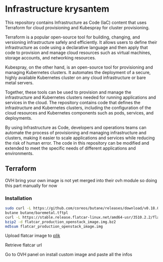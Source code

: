 # Infrastructure krysantem

This repository contains Infrastructure as Code (IaC) content that uses Terraform for cloud provisioning and Kubespray for cluster provisioning.

Terraform is a popular open-source tool for building, changing, and versioning infrastructure safely and efficiently. It allows users to define their infrastructure as code using a declarative language and then apply that code to provision and manage cloud resources such as virtual machines, storage accounts, and networking resources.

Kubespray, on the other hand, is an open-source tool for provisioning and managing Kubernetes clusters. It automates the deployment of a secure, highly available Kubernetes cluster on any cloud infrastructure or bare metal servers.

Together, these tools can be used to provision and manage the infrastructure and Kubernetes clusters needed for running applications and services in the cloud. The repository contains code that defines the infrastructure and Kubernetes clusters, including the configuration of the cloud resources and Kubernetes components such as pods, services, and deployments.

By using Infrastructure as Code, developers and operations teams can automate the process of provisioning and managing infrastructure and clusters, making it easier to scale applications and services while reducing the risk of human error. The code in this repository can be modified and extended to meet the specific needs of different applications and environments.

## Terraform

OVH bring your own image is not yet merged into their ovh module so doing this part manually for now

### Installation

```bash
sudo curl -L https://github.com/coreos/butane/releases/download/v0.18.0/butane-x86_64-unknown-linux-gnu -o /usr/local/bin/butane && sudo chmod +x /usr/local/bin/butane
butane butane/baremetal.tftpl
curl -L https://stable.release.flatcar-linux.net/amd64-usr/3510.2.2/flatcar_production_openstack_image.img.bz2 -o flatcar_production_openstack_image.img.bz2
bzip2 -d flatcar_production_openstack_image.img.bz2
md5sum flatcar_production_openstack_image.img
```

Upload flatcar image to [plik](https://plik.vulpecula.fr)

Retrieve flatcar url

Go to OVH panel on install custom image and paste all the infos
